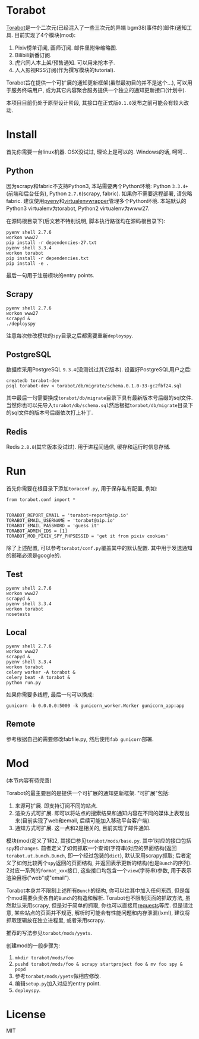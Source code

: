 # Torabot

[Torabot](http://torabot.aip.io)是一个二次元(已经混入了一些三次元的异端 bgm38)事件的(邮件)通知工具. 目前实现了4个模块(mod):

1. Pixiv榜单订阅, 画师订阅. 邮件里附带缩略图.
2. Bilibili新番订阅.
3. 虎穴同人本上架/预售通知. 可以用来抢本子.
4. 人人影视RSS订阅(作为撰写模块的tutorial).

Torabot旨在提供一个可扩展的通知更新框架(虽然最初目的并不是这个...), 可以用于服务终端用户, 或为其它内容聚合服务提供一个独立的通知更新接口(计划中).

本项目目前仍处于原型设计阶段, 其接口在正式版`0.1.0`发布之前可能会有较大改动.

# Install

首先你需要一台linux机器. OSX没试过, 理论上是可以的. Windows的话, 呵呵...

## Python

因为scrapy和fabric不支持Python3, 本站需要两个Python环境: Python `3.3.4+`(前端和后台任务), Python `2.7.6`(scrapy, fabric). 如果你不需要远程部署, 请忽略fabric. 建议使用[pyenv](https://github.com/yyuu/pyenv)和[virtualenvwrapper](https://github.com/yyuu/pyenv-virtualenvwrapper)管理多个Python环境. 本站默认的Python3 virtualenv为torabot, Python2 virtualenv为www27.

在源码根目录下(后文若不特别说明, 脚本执行路径均在源码根目录下):

```
pyenv shell 2.7.6
workon www27
pip install -r dependencies-27.txt
pyenv shell 3.3.4
workon torabot
pip install -r dependencies.txt
pip install -e .
```

最后一句用于注册模块的entry points.

## Scrapy

```
pyenv shell 2.7.6
workon www27
scrapyd &
./deployspy
```

注意每次修改模块的`spy`目录之后都需要重新`deployspy`.

## PostgreSQL

数据库采用PostgreSQL `9.3.4`(没测试过其它版本). 设置好PostgreSQL用户之后:

```
createdb torabot-dev
psql torabot-dev < torabot/db/migrate/schema.0.1.0-33-gc2fbf24.sql
```

其中最后一句需要换成`torabot/db/migrate`目录下具有最新版本号后缀的sql文件. 当然你也可以先导入`torabot/db/schema.sql`然后根据`torabot/db/migrate`目录下的sql文件的版本号后缀依次打上补丁.

## Redis

Redis `2.8.8`(其它版本没试过). 用于进程间通信, 缓存和运行时信息存储.

# Run

首先你需要在根目录下添加`toraconf.py`, 用于保存私有配置, 例如:

```
from torabot.conf import *


TORABOT_REPORT_EMAIL = 'torabot+report@aip.io'
TORABOT_EMAIL_USERNAME = 'torabot@aip.io'
TORABOT_EMAIL_PASSWORD = 'guess it'
TORABOT_ADMIN_IDS = [1]
TORABOT_MOD_PIXIV_SPY_PHPSESSID = 'get it from pixiv cookies'
```

除了上述配置, 可以参考`torabot/conf.py`覆盖其中的默认配置. 其中用于发送通知的邮箱必须是google的.

## Test

```
pyenv shell 2.7.6
workon www27
scrapyd &
pyenv shell 3.3.4
workon torabot
nosetests
```

## Local

```
pyenv shell 2.7.6
workon www27
scrapyd &
pyenv shell 3.3.4
workon torabot
celery worker -A torabot &
celery beat -A torabot &
python run.py
```

如果你需要多线程, 最后一句可以换成:

```
gunicorn -b 0.0.0.0:5000 -k gunicorn_worker.Worker gunicorn_app:app
```

## Remote

参考根据自己的需要修改fabfile.py, 然后使用`fab gunicorn`部署.

# Mod

(本节内容有待完善)

Torabot的最主要目的是提供一个可扩展的通知更新框架. "可扩展"包括:

1. 来源可扩展. 即支持订阅不同的站点.
2. 渲染方式可扩展. 即可以将站点的搜索结果和通知内容在不同的媒体上表现出来(目前实现了web和email, 后续可能加入移动平台客户端).
3. 通知方式可扩展. 这一点和2是相关的, 目前实现了邮件通知.

模块(mod)定义了1和2, 其接口参见`torabot/mods/base.py`. 其中1对应的接口包括`spy`和`changes`. 前者定义了如何抓取一个查询(字符串)对应的界面结构(返回`torabot.ut.bunch.Bunch`, 即一个经过包装的`dict`), 默认采用scrapy抓取; 后者定义了如何比较两个`spy`返回的页面结构, 并返回表示更新的结构(也是`Bunch`的序列). 2对应一系列的`format_xxx`接口, 这些接口均包含一个`view`(字符串)参数, 用于表示渲染目标("web"或"email").

Torabot本身并不限制上述所有`Bunch`的结构, 你可以往其中加入任何东西, 但是每个mod需要负责各自的`Bunch`的构造和解析. Torabot也不限制页面的抓取方法, 虽然默认采用scrapy, 但是对于简单的抓取, 你也可以直接用[requests](http://docs.python-requests.org/en/latest/)等库. 但是请注意, 某些站点的页面并不规范, 解析时可能会有性能问题和内存泄漏(lxml), 建议将抓取逻辑放在独立进程里, 或者采用scrapy.

推荐的写法参见`torabot/mods/yyets`.

创建mod的一般步骤为:

1. `mkdir torabot/mods/foo`
2. `pushd torabot/mods/foo & scrapy startproject foo & mv foo spy & popd`
3. 参考`torabot/mods/yyets`做相应修改.
4. 编辑`setup.py`加入对应的entry point.
5. `deployspy`.

# License

MIT
